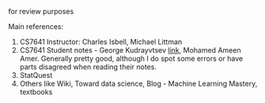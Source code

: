 for review purposes

Main references: <br/>
1. CS7641 Instructor: Charles Isbell, Michael Littman<br/>
2. CS7641 Student notes - George Kudrayvtsev [link](https://teapowered.dev/assets/ml-notes.pdf), Mohamed Ameen Amer. Generally pretty good, although I do spot some errors or have parts disagreed when reading their notes. <br/>
3. StatQuest
4. Others like Wiki, Toward data science, Blog - Machine Learning Mastery, textbooks
